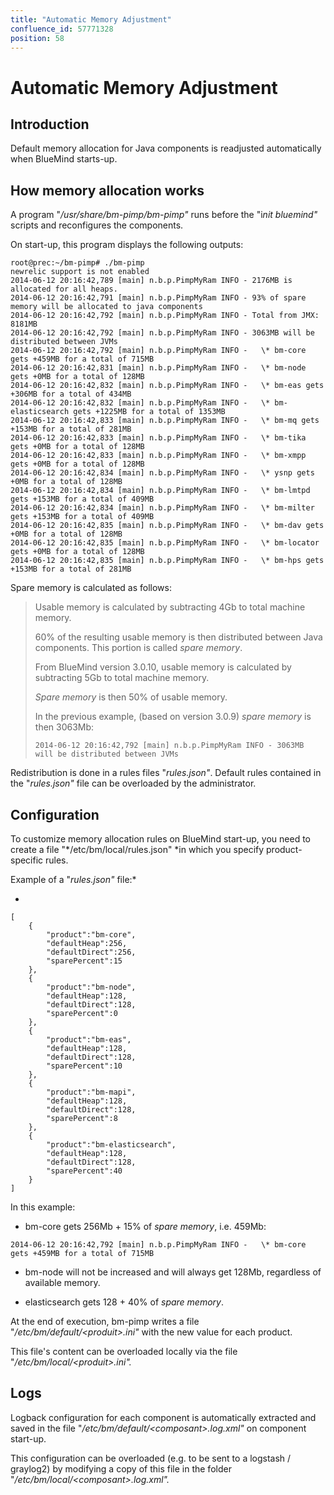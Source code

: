 ```yaml
---
title: "Automatic Memory Adjustment"
confluence_id: 57771328
position: 58
---
```

# Automatic Memory Adjustment


## Introduction

Default memory allocation for Java components is readjusted automatically when BlueMind starts-up.


## How memory allocation works

A program "*/usr/share/bm-pimp/bm-pimp"* runs before the "i*nit bluemind"* scripts and reconfigures the components.

On start-up, this program displays the following outputs:


```
root@prec:~/bm-pimp# ./bm-pimp
newrelic support is not enabled
2014-06-12 20:16:42,789 [main] n.b.p.PimpMyRam INFO - 2176MB is allocated for all heaps.
2014-06-12 20:16:42,791 [main] n.b.p.PimpMyRam INFO - 93% of spare memory will be allocated to java components
2014-06-12 20:16:42,792 [main] n.b.p.PimpMyRam INFO - Total from JMX: 8181MB
2014-06-12 20:16:42,792 [main] n.b.p.PimpMyRam INFO - 3063MB will be distributed between JVMs
2014-06-12 20:16:42,792 [main] n.b.p.PimpMyRam INFO -   \* bm-core gets +459MB for a total of 715MB
2014-06-12 20:16:42,831 [main] n.b.p.PimpMyRam INFO -   \* bm-node gets +0MB for a total of 128MB
2014-06-12 20:16:42,832 [main] n.b.p.PimpMyRam INFO -   \* bm-eas gets +306MB for a total of 434MB
2014-06-12 20:16:42,832 [main] n.b.p.PimpMyRam INFO -   \* bm-elasticsearch gets +1225MB for a total of 1353MB
2014-06-12 20:16:42,833 [main] n.b.p.PimpMyRam INFO -   \* bm-mq gets +153MB for a total of 281MB
2014-06-12 20:16:42,833 [main] n.b.p.PimpMyRam INFO -   \* bm-tika gets +0MB for a total of 128MB
2014-06-12 20:16:42,833 [main] n.b.p.PimpMyRam INFO -   \* bm-xmpp gets +0MB for a total of 128MB
2014-06-12 20:16:42,834 [main] n.b.p.PimpMyRam INFO -   \* ysnp gets +0MB for a total of 128MB
2014-06-12 20:16:42,834 [main] n.b.p.PimpMyRam INFO -   \* bm-lmtpd gets +153MB for a total of 409MB
2014-06-12 20:16:42,834 [main] n.b.p.PimpMyRam INFO -   \* bm-milter gets +153MB for a total of 409MB
2014-06-12 20:16:42,835 [main] n.b.p.PimpMyRam INFO -   \* bm-dav gets +0MB for a total of 128MB
2014-06-12 20:16:42,835 [main] n.b.p.PimpMyRam INFO -   \* bm-locator gets +0MB for a total of 128MB
2014-06-12 20:16:42,835 [main] n.b.p.PimpMyRam INFO -   \* bm-hps gets +153MB for a total of 281MB
```


Spare memory is calculated as follows:

> Usable memory is calculated by subtracting 4Gb to total machine memory.
> 
> 60% of the resulting usable memory is then distributed between Java components. This portion is called *spare memory*.
> 
> From BlueMind version 3.0.10, usable memory is calculated by subtracting 5Gb to total machine memory.
> 
> *Spare memory* is then 50% of usable memory.
> 
> In the previous example, (based on version 3.0.9) *spare memory* is then 3063Mb:
> 
> 
> 
> ```
> 2014-06-12 20:16:42,792 [main] n.b.p.PimpMyRam INFO - 3063MB will be distributed between JVMs
> ```
> 
> 


Redistribution is done in a rules files "*rules.json"*. Default rules contained in the "*rules.json"* file can be overloaded by the administrator.

## Configuration

To customize memory allocation rules on BlueMind start-up, you need to create a file "*/etc/bm/local/rules.json" *in which you specify product-specific rules.

Example of a "*rules.json"* file:*


*


```
[
	{
		"product":"bm-core",
		"defaultHeap":256,
		"defaultDirect":256,
		"sparePercent":15
	},
	{
		"product":"bm-node",
		"defaultHeap":128,
		"defaultDirect":128,
		"sparePercent":0
	},
	{
		"product":"bm-eas",
		"defaultHeap":128,
		"defaultDirect":128,
		"sparePercent":10
	},
	{
		"product":"bm-mapi",
		"defaultHeap":128,
		"defaultDirect":128,
		"sparePercent":8
	},
	{
		"product":"bm-elasticsearch",
		"defaultHeap":128,
		"defaultDirect":128,
		"sparePercent":40
	}
]
```


In this example:

- bm-core gets 256Mb + 15% of *spare memory*, i.e. 459Mb:


```
2014-06-12 20:16:42,792 [main] n.b.p.PimpMyRam INFO -   \* bm-core gets +459MB for a total of 715MB
```


- bm-node will not be increased and will always get 128Mb, regardless of available memory.

- elasticsearch gets 128 + 40% of *spare memory*.


At the end of execution, bm-pimp writes a file "*/etc/bm/default/&lt;produit>.ini"* with the new value for each product.

This file's content can be overloaded locally via the file "*/etc/bm/local/&lt;produit>.ini".*

## Logs

Logback configuration for each component is automatically extracted and saved in the file "*/etc/bm/default/&lt;composant>.log.xml"* on component start-up.

This configuration can be overloaded (e.g. to be sent to a logstash / graylog2) by modifying a copy of this file in the folder "*/etc/bm/local/&lt;composant>.log.xml".*


